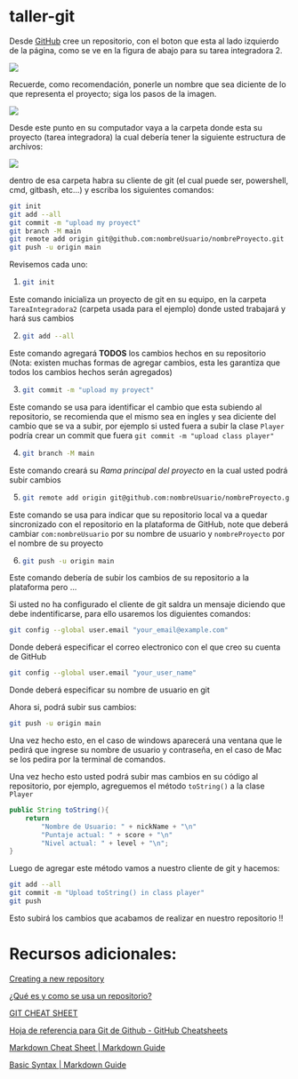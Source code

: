 # taller-git

Desde [GitHub](https://github.com/) cree un repositorio, con el boton que esta al lado izquierdo de la página, como se ve en la figura de abajo para su tarea integradora 2. 

![](/home/i2t/.config/marktext/images/2022-10-06-22-32-22-image.png)

Recuerde, como recomendación, ponerle un nombre que sea diciente de lo que representa el proyecto; siga los pasos de la imagen.

![](/home/i2t/.config/marktext/images/2022-10-06-22-39-20-image.png)

Desde este punto en su computador vaya a la carpeta donde esta su proyecto (tarea integradora) la cual debería tener la siguiente estructura de archivos: 

![](/home/i2t/.config/marktext/images/2022-10-06-22-42-31-image.png)

dentro de esa carpeta habra su cliente de git (el cual puede ser, powershell, cmd, gitbash, etc...) y escriba los siguientes comandos: 

```bash
git init
git add --all
git commit -m "upload my proyect"
git branch -M main
git remote add origin git@github.com:nombreUsuario/nombreProyecto.git
git push -u origin main
```

Revisemos cada uno: 

1. ```bash
   git init
   ```

Este comando inicializa un proyecto de git en su equipo, en la carpeta `TareaIntegradora2` (carpeta usada para el ejemplo) donde usted trabajará y hará sus cambios

2. ```bash
   git add --all
   ```

Este comando agregará **TODOS** los cambios hechos en su repositorio (Nota: existen muchas formas de agregar cambios, esta les garantiza que todos los cambios hechos serán agregados)

3. ```bash
   git commit -m "upload my proyect"
   ```

Este comando se usa para identificar el cambio que esta subiendo al repositorio, se recomienda que el mismo sea en ingles y sea diciente del cambio que se va a subir, por ejemplo si usted fuera a subir la clase `Player` podría crear un commit que fuera `git commit -m "upload class player"` 



4. ```bash
   git branch -M main
   ```

Este comando creará su *Rama principal del proyecto* en la cual usted podrá subir cambios 

5. ```bash
   git remote add origin git@github.com:nombreUsuario/nombreProyecto.git
   ```

Este comando se usa para indicar que su repositorio local va a quedar sincronizado con el repositorio en la plataforma de GitHub, note que deberá cambiar `com:nombreUsuario` por su nombre de usuario y `nombreProyecto` por el nombre de su proyecto

6. ```bash
   git push -u origin main
   ```

Este comando debería de subir los cambios de su repositorio a la plataforma pero ... 

Si usted no ha configurado el cliente de git saldra un mensaje diciendo que debe indentificarse, para ello usaremos los diguientes comandos: 

```bash
git config --global user.email "your_email@example.com"
```

Donde deberá especificar el correo electronico con el que creo su cuenta de GitHub

```bash
git config --global user.email "your_user_name"
```

Donde deberá especificar su nombre de usuario en git

Ahora si, podrá subir sus cambios: 

```bash
git push -u origin main
```

Una vez hecho esto, en el caso de windows aparecerá una ventana que le pedirá que ingrese su nombre de usuario y contraseña, en el caso de Mac se los pedira por la terminal de comandos. 



Una vez hecho esto usted podrá subir mas cambios en su código al repositorio, por ejemplo, agreguemos el método `toString()` a la clase `Player` 

```java
public String toString(){
    return 
        "Nombre de Usuario: " + nickName + "\n"
        "Puntaje actual: " + score + "\n"
        "Nivel actual: " + level + "\n";
}
```

Luego de agregar este método vamos a nuestro cliente de git y hacemos: 

```bash
git add --all 
git commit -m "Upload toString() in class player"
git push
```

Esto subirá los cambios que acabamos de realizar en nuestro repositorio !!



# Recursos adicionales:

[Creating a new repository](https://docs.github.com/en/repositories/creating-and-managing-repositories/creating-a-new-repository)

[¿Qué es y como se usa un repositorio?](https://teloexplicocongatitos.com/poster/tlecg04)

[GIT CHEAT SHEET](https://education.github.com/git-cheat-sheet-education.pdf)

[Hoja de referencia para Git de Github - GitHub Cheatsheets](https://training.github.com/downloads/es_ES/github-git-cheat-sheet/)

[Markdown Cheat Sheet | Markdown Guide](https://www.markdownguide.org/cheat-sheet/)

[Basic Syntax | Markdown Guide](https://www.markdownguide.org/basic-syntax)
